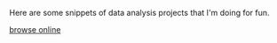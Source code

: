 Here are some snippets of data analysis projects that I'm doing for fun.

[browse online](http://nbviewer.jupyter.org/github/katychuang/ipython-notebooks/tree/master/)
